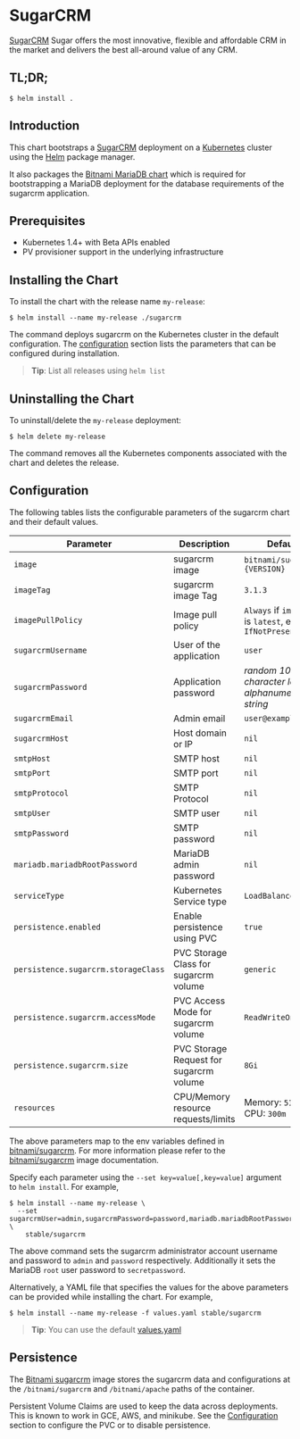 # SugarCRM

[SugarCRM](https://www.sugarcrm.org) Sugar offers the most innovative, flexible and affordable CRM in the market and delivers the best all-around value of any CRM.

## TL;DR;

```console
$ helm install .
```

## Introduction

This chart bootstraps a [SugarCRM](https://github.com/bitnami/bitnami-docker-sugarcrm) deployment on a [Kubernetes](http://kubernetes.io) cluster using the [Helm](https://helm.sh) package manager.

It also packages the [Bitnami MariaDB chart](https://github.com/kubernetes/charts/tree/master/stable/mariadb) which is required for bootstrapping a MariaDB deployment for the database requirements of the sugarcrm application.

## Prerequisites

- Kubernetes 1.4+ with Beta APIs enabled
- PV provisioner support in the underlying infrastructure

## Installing the Chart

To install the chart with the release name `my-release`:

```console
$ helm install --name my-release ./sugarcrm
```

The command deploys sugarcrm on the Kubernetes cluster in the default configuration. The [configuration](#configuration) section lists the parameters that can be configured during installation.

> **Tip**: List all releases using `helm list`

## Uninstalling the Chart

To uninstall/delete the `my-release` deployment:

```console
$ helm delete my-release
```

The command removes all the Kubernetes components associated with the chart and deletes the release.

## Configuration

The following tables lists the configurable parameters of the sugarcrm chart and their default values.

|              Parameter               |               Description                |                         Default                         |
|--------------------------------------|------------------------------------------|---------------------------------------------------------|
| `image`                              | sugarcrm image                           | `bitnami/sugarcrm:{VERSION}`                            |
| `imageTag`                           | sugarcrm image Tag                       | `3.1.3`                                                 |
| `imagePullPolicy`                    | Image pull policy                        | `Always` if `imageTag` is `latest`, else `IfNotPresent` |
| `sugarcrmUsername`                   | User of the application                  | `user`                                                  |
| `sugarcrmPassword`                   | Application password                     | _random 10 character long alphanumeric string_          |
| `sugarcrmEmail`                      | Admin email                              | `user@example.com`                                      |
| `sugarcrmHost`                       | Host domain or IP                        | `nil`                                                   |
| `smtpHost`                           | SMTP host                                | `nil`                                                   |
| `smtpPort`                           | SMTP port                                | `nil`                                                   |
| `smtpProtocol`                       | SMTP Protocol                            | `nil`                                                   |
| `smtpUser`                           | SMTP user                                | `nil`                                                   |
| `smtpPassword`                       | SMTP password                            | `nil`                                                   |
| `mariadb.mariadbRootPassword`        | MariaDB admin password                   | `nil`                                                   |
| `serviceType`                        | Kubernetes Service type                  | `LoadBalancer`                                          |
| `persistence.enabled`                | Enable persistence using PVC             | `true`                                                  |
| `persistence.sugarcrm.storageClass`  | PVC Storage Class for sugarcrm volume    | `generic`                                               |
| `persistence.sugarcrm.accessMode`    | PVC Access Mode for sugarcrm volume      | `ReadWriteOnce`                                         |
| `persistence.sugarcrm.size`          | PVC Storage Request for sugarcrm volume  | `8Gi`                                                   |
| `resources`                          | CPU/Memory resource requests/limits      | Memory: `512Mi`, CPU: `300m`                            |

The above parameters map to the env variables defined in [bitnami/sugarcrm](http://github.com/bitnami/bitnami-docker-sugarcrm). For more information please refer to the [bitnami/sugarcrm](http://github.com/bitnami/bitnami-docker-sugarcrm) image documentation.

Specify each parameter using the `--set key=value[,key=value]` argument to `helm install`. For example,

```console
$ helm install --name my-release \
  --set sugarcrmUser=admin,sugarcrmPassword=password,mariadb.mariadbRootPassword=secretpassword \
    stable/sugarcrm
```

The above command sets the sugarcrm administrator account username and password to `admin` and `password` respectively. Additionally it sets the MariaDB `root` user password to `secretpassword`.

Alternatively, a YAML file that specifies the values for the above parameters can be provided while installing the chart. For example,

```console
$ helm install --name my-release -f values.yaml stable/sugarcrm
```

> **Tip**: You can use the default [values.yaml](values.yaml)

## Persistence

The [Bitnami sugarcrm](https://github.com/bitnami/bitnami-docker-sugarcrm) image stores the sugarcrm data and configurations at the `/bitnami/sugarcrm` and `/bitnami/apache` paths of the container.

Persistent Volume Claims are used to keep the data across deployments. This is known to work in GCE, AWS, and minikube.
See the [Configuration](#configuration) section to configure the PVC or to disable persistence.

